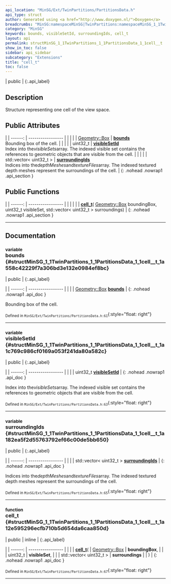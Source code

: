 ```yaml
---
api_location: "MinSG/Ext/TwinPartitions/PartitionsData.h"
api_type: struct
author: Generated using <a href="http://www.doxygen.nl/">Doxygen</a>
breadcrumbs: "MinSG:namespaceMinSG|TwinPartitions:namespaceMinSG_1_1TwinPartitions|PartitionsData:structMinSG_1_1TwinPartitions_1_1PartitionsData"
category: "MinSG"
keywords: bounds, visibleSetId, surroundingIds, cell_t
layout: api
permalink: structMinSG_1_1TwinPartitions_1_1PartitionsData_1_1cell__t
show_in_toc: false
sidebar: api_sidebar
subcategory: "Extensions"
title: "cell_t"
toc: false
---
```


| public |
{:.api_label}

## Description



Structure representing one cell of the view space.



## Public Attributes

|
| ------: | ----------------- |
|  | |
| [Geometry::Box](namespaceGeometry#namespaceGeometry_1a02eb80497cc2daa40fba114c929f877a) | **[bounds](#structMinSG_1_1TwinPartitions_1_1PartitionsData_1_1cell%5F%5Ft_1a558c42229f7a306bd3e132e0984ef8bc)**  <br/> Bounding box of the cell. |
|  | |
| uint32_t | **[visibleSetId](#structMinSG_1_1TwinPartitions_1_1PartitionsData_1_1cell%5F%5Ft_1a1c769c986cf0169a053f241da80a582c)**  <br/> Index into the*visibleSets*array. The indexed visible set contains the references to geometric objects that are visible from the cell. |
|  | |
| std::vector< uint32_t > | **[surroundingIds](#structMinSG_1_1TwinPartitions_1_1PartitionsData_1_1cell%5F%5Ft_1a182ea5f2d55763792ef66c00de5bb650)**  <br/> Indices into the*depthMeshes*and*textureFiles*array. The indexed textured depth meshes represent the surroundings of the cell. |
{: .nohead .nowrap1 .api_section }


## Public Functions

|
| ------: | ----------------- |
|  | |
|  | **[cell_t](#structMinSG_1_1TwinPartitions_1_1PartitionsData_1_1cell%5F%5Ft_1a12e595296ecfb710b5d654da6caa850d)**( [Geometry::Box](namespaceGeometry#namespaceGeometry_1a02eb80497cc2daa40fba114c929f877a)  boundingBox, uint32_t visibleSet, std::vector< uint32_t > surroundings) |
{: .nohead .nowrap1 .api_section }


-------------------------------------------------------------------

## Documentation

### <small>variable</small><br/> bounds {#structMinSG_1_1TwinPartitions_1_1PartitionsData_1_1cell__t_1a558c42229f7a306bd3e132e0984ef8bc}

| public |
{:.api_label}

|
| ------: | ----------------- |
|  |
| [Geometry::Box](namespaceGeometry#namespaceGeometry_1a02eb80497cc2daa40fba114c929f877a) **[bounds](#structMinSG_1_1TwinPartitions_1_1PartitionsData_1_1cell%5F%5Ft_1a558c42229f7a306bd3e132e0984ef8bc)**  |
{: .nohead .nowrap1 .api_doc }

Bounding box of the cell.





<sub>Defined in `MinSG/Ext/TwinPartitions/PartitionsData.h:61`</sub>{:style="float: right"}

-------------------------------------------------------------------

### <small>variable</small><br/> visibleSetId {#structMinSG_1_1TwinPartitions_1_1PartitionsData_1_1cell__t_1a1c769c986cf0169a053f241da80a582c}

| public |
{:.api_label}

|
| ------: | ----------------- |
|  |
| uint32_t **[visibleSetId](#structMinSG_1_1TwinPartitions_1_1PartitionsData_1_1cell%5F%5Ft_1a1c769c986cf0169a053f241da80a582c)**  |
{: .nohead .nowrap1 .api_doc }

Index into the*visibleSets*array. The indexed visible set contains the references to geometric objects that are visible from the cell.





<sub>Defined in `MinSG/Ext/TwinPartitions/PartitionsData.h:63`</sub>{:style="float: right"}

-------------------------------------------------------------------

### <small>variable</small><br/> surroundingIds {#structMinSG_1_1TwinPartitions_1_1PartitionsData_1_1cell__t_1a182ea5f2d55763792ef66c00de5bb650}

| public |
{:.api_label}

|
| ------: | ----------------- |
|  |
| std::vector< uint32_t > **[surroundingIds](#structMinSG_1_1TwinPartitions_1_1PartitionsData_1_1cell%5F%5Ft_1a182ea5f2d55763792ef66c00de5bb650)**  |
{: .nohead .nowrap1 .api_doc }

Indices into the*depthMeshes*and*textureFiles*array. The indexed textured depth meshes represent the surroundings of the cell.





<sub>Defined in `MinSG/Ext/TwinPartitions/PartitionsData.h:65`</sub>{:style="float: right"}

-------------------------------------------------------------------

### <small>function</small><br/> cell_t {#structMinSG_1_1TwinPartitions_1_1PartitionsData_1_1cell__t_1a12e595296ecfb710b5d654da6caa850d}

| public | inline |
{:.api_label}

|
| ------: | ----------------- |
|  |
|  **[cell_t](#structMinSG_1_1TwinPartitions_1_1PartitionsData_1_1cell%5F%5Ft_1a12e595296ecfb710b5d654da6caa850d)**( |  [Geometry::Box](namespaceGeometry#namespaceGeometry_1a02eb80497cc2daa40fba114c929f877a)  | **boundingBox**, |
| | uint32_t | **visibleSet**, |
| | std::vector< uint32_t > | **surroundings** |
|   ) |
{: .nohead .nowrap1 .api_doc }





<sub>Defined in `MinSG/Ext/TwinPartitions/PartitionsData.h:67`</sub>{:style="float: right"}

-------------------------------------------------------------------


